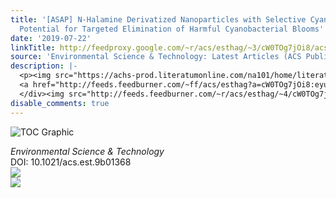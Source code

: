 ```yaml
---
title: '[ASAP] N-Halamine Derivatized Nanoparticles with Selective Cyanocidal Activity:
  Potential for Targeted Elimination of Harmful Cyanobacterial Blooms'
date: '2019-07-22'
linkTitle: http://feedproxy.google.com/~r/acs/esthag/~3/cW0TOg7jOi8/acs.est.9b01368
source: 'Environmental Science & Technology: Latest Articles (ACS Publications)'
description: |-
  <p><img src="https://achs-prod.literatumonline.com/na101/home/literatum/publisher/achs/journals/content/esthag/0/esthag.ahead-of-print/acs.est.9b01368/20190721/images/medium/es-2019-01368q_0006.gif" alt="TOC Graphic"/></p><div><cite>Environmental Science & Technology</cite></div><div>DOI: 10.1021/acs.est.9b01368</div><div class="feedflare">
  <a href="http://feeds.feedburner.com/~ff/acs/esthag?a=cW0TOg7jOi8:eyuatECBQbU:yIl2AUoC8zA"><img src="http://feeds.feedburner.com/~ff/acs/esthag?d=yIl2AUoC8zA" border="0"></img></a>
  </div><img src="http://feeds.feedburner.com/~r/acs/esthag/~4/cW0TOg7jOi8" ...
disable_comments: true
---
```

<p><img src="https://achs-prod.literatumonline.com/na101/home/literatum/publisher/achs/journals/content/esthag/0/esthag.ahead-of-print/acs.est.9b01368/20190721/images/medium/es-2019-01368q_0006.gif" alt="TOC Graphic"/></p><div><cite>Environmental Science & Technology</cite></div><div>DOI: 10.1021/acs.est.9b01368</div><div class="feedflare">
<a href="http://feeds.feedburner.com/~ff/acs/esthag?a=cW0TOg7jOi8:eyuatECBQbU:yIl2AUoC8zA"><img src="http://feeds.feedburner.com/~ff/acs/esthag?d=yIl2AUoC8zA" border="0"></img></a>
</div><img src="http://feeds.feedburner.com/~r/acs/esthag/~4/cW0TOg7jOi8" ...